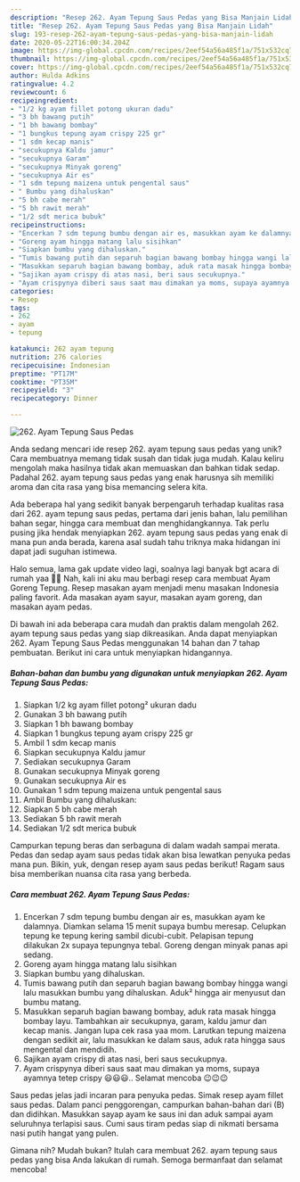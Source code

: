 ```yaml
---
description: "Resep 262. Ayam Tepung Saus Pedas yang Bisa Manjain Lidah"
title: "Resep 262. Ayam Tepung Saus Pedas yang Bisa Manjain Lidah"
slug: 193-resep-262-ayam-tepung-saus-pedas-yang-bisa-manjain-lidah
date: 2020-05-22T16:00:34.204Z
image: https://img-global.cpcdn.com/recipes/2eef54a56a485f1a/751x532cq70/262-ayam-tepung-saus-pedas-foto-resep-utama.jpg
thumbnail: https://img-global.cpcdn.com/recipes/2eef54a56a485f1a/751x532cq70/262-ayam-tepung-saus-pedas-foto-resep-utama.jpg
cover: https://img-global.cpcdn.com/recipes/2eef54a56a485f1a/751x532cq70/262-ayam-tepung-saus-pedas-foto-resep-utama.jpg
author: Hulda Adkins
ratingvalue: 4.2
reviewcount: 6
recipeingredient:
- "1/2 kg ayam fillet potong ukuran dadu"
- "3 bh bawang putih"
- "1 bh bawang bombay"
- "1 bungkus tepung ayam crispy 225 gr"
- "1 sdm kecap manis"
- "secukupnya Kaldu jamur"
- "secukupnya Garam"
- "secukupnya Minyak goreng"
- "secukupnya Air es"
- "1 sdm tepung maizena untuk pengental saus"
- " Bumbu yang dihaluskan"
- "5 bh cabe merah"
- "5 bh rawit merah"
- "1/2 sdt merica bubuk"
recipeinstructions:
- "Encerkan 7 sdm tepung bumbu dengan air es, masukkan ayam ke dalamnya. Diamkan selama 15 menit supaya bumbu meresap. Celupkan tepung ke tepung kering sambil dicubi-cubit. Pelapisan tepung dilakukan 2x supaya tepungnya tebal. Goreng dengan minyak panas api sedang."
- "Goreng ayam hingga matang lalu sisihkan"
- "Siapkan bumbu yang dihaluskan."
- "Tumis bawang putih dan separuh bagian bawang bombay hingga wangi lalu masukkan bumbu yang dihaluskan. Aduk² hingga air menyusut dan bumbu matang."
- "Masukkan separuh bagian bawang bombay, aduk rata masak hingga bombay layu. Tambahkan air secukupnya, garam, kaldu jamur dan kecap manis. Jangan lupa cek rasa yaa mom. Larutkan tepung maizena dengan sedikit air, lalu masukkan ke dalam saus, aduk rata hingga saus mengental dan mendidih."
- "Sajikan ayam crispy di atas nasi, beri saus secukupnya."
- "Ayam crispynya diberi saus saat mau dimakan ya moms, supaya ayamnya tetep crispy 😃😃😃.. Selamat mencoba 😉😉😉"
categories:
- Resep
tags:
- 262
- ayam
- tepung

katakunci: 262 ayam tepung 
nutrition: 276 calories
recipecuisine: Indonesian
preptime: "PT17M"
cooktime: "PT35M"
recipeyield: "3"
recipecategory: Dinner

---
```



![262. Ayam Tepung Saus Pedas](https://img-global.cpcdn.com/recipes/2eef54a56a485f1a/751x532cq70/262-ayam-tepung-saus-pedas-foto-resep-utama.jpg)

Anda sedang mencari ide resep 262. ayam tepung saus pedas yang unik? Cara membuatnya memang tidak susah dan tidak juga mudah. Kalau keliru mengolah maka hasilnya tidak akan memuaskan dan bahkan tidak sedap. Padahal 262. ayam tepung saus pedas yang enak harusnya sih memiliki aroma dan cita rasa yang bisa memancing selera kita.

Ada beberapa hal yang sedikit banyak berpengaruh terhadap kualitas rasa dari 262. ayam tepung saus pedas, pertama dari jenis bahan, lalu pemilihan bahan segar, hingga cara membuat dan menghidangkannya. Tak perlu pusing jika hendak menyiapkan 262. ayam tepung saus pedas yang enak di mana pun anda berada, karena asal sudah tahu triknya maka hidangan ini dapat jadi suguhan istimewa.

Halo semua, lama gak update video lagi, soalnya lagi banyak bgt acara di rumah yaa 💛💛 Nah, kali ini aku mau berbagi resep cara membuat Ayam Goreng Tepung. Resep masakan ayam menjadi menu masakan Indonesia paling favorit. Ada masakan ayam sayur, masakan ayam goreng, dan masakan ayam pedas.


Di bawah ini ada beberapa cara mudah dan praktis dalam mengolah 262. ayam tepung saus pedas yang siap dikreasikan. Anda dapat menyiapkan 262. Ayam Tepung Saus Pedas menggunakan 14 bahan dan 7 tahap pembuatan. Berikut ini cara untuk menyiapkan hidangannya.

<!--inarticleads1-->

##### Bahan-bahan dan bumbu yang digunakan untuk menyiapkan 262. Ayam Tepung Saus Pedas:

1. Siapkan 1/2 kg ayam fillet potong² ukuran dadu
1. Gunakan 3 bh bawang putih
1. Siapkan 1 bh bawang bombay
1. Siapkan 1 bungkus tepung ayam crispy 225 gr
1. Ambil 1 sdm kecap manis
1. Siapkan secukupnya Kaldu jamur
1. Sediakan secukupnya Garam
1. Gunakan secukupnya Minyak goreng
1. Gunakan secukupnya Air es
1. Gunakan 1 sdm tepung maizena untuk pengental saus
1. Ambil  Bumbu yang dihaluskan:
1. Siapkan 5 bh cabe merah
1. Sediakan 5 bh rawit merah
1. Sediakan 1/2 sdt merica bubuk


Campurkan tepung beras dan serbaguna di dalam wadah sampai merata. Pedas dan sedap ayam saus pedas tidak akan bisa lewatkan penyuka pedas mana pun. Bikin, yuk, dengan resep ayam saus pedas berikut! Ragam saus bisa memberikan nuansa cita rasa yang berbeda. 

<!--inarticleads2-->

##### Cara membuat 262. Ayam Tepung Saus Pedas:

1. Encerkan 7 sdm tepung bumbu dengan air es, masukkan ayam ke dalamnya. Diamkan selama 15 menit supaya bumbu meresap. Celupkan tepung ke tepung kering sambil dicubi-cubit. Pelapisan tepung dilakukan 2x supaya tepungnya tebal. Goreng dengan minyak panas api sedang.
1. Goreng ayam hingga matang lalu sisihkan
1. Siapkan bumbu yang dihaluskan.
1. Tumis bawang putih dan separuh bagian bawang bombay hingga wangi lalu masukkan bumbu yang dihaluskan. Aduk² hingga air menyusut dan bumbu matang.
1. Masukkan separuh bagian bawang bombay, aduk rata masak hingga bombay layu. Tambahkan air secukupnya, garam, kaldu jamur dan kecap manis. Jangan lupa cek rasa yaa mom. Larutkan tepung maizena dengan sedikit air, lalu masukkan ke dalam saus, aduk rata hingga saus mengental dan mendidih.
1. Sajikan ayam crispy di atas nasi, beri saus secukupnya.
1. Ayam crispynya diberi saus saat mau dimakan ya moms, supaya ayamnya tetep crispy 😃😃😃.. Selamat mencoba 😉😉😉


Saus pedas jelas jadi incaran para penyuka pedas. Simak resep ayam fillet saus pedas. Dalam panci penggorengan, campurkan bahan-bahan dari (B) dan didihkan. Masukkan sayap ayam ke saus ini dan aduk sampai ayam seluruhnya terlapisi saus. Cumi saus tiram pedas siap di nikmati bersama nasi putih hangat yang pulen. 

Gimana nih? Mudah bukan? Itulah cara membuat 262. ayam tepung saus pedas yang bisa Anda lakukan di rumah. Semoga bermanfaat dan selamat mencoba!

